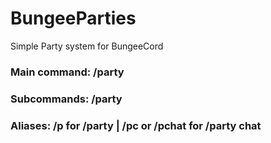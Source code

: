 # BungeeParties

Simple Party system for BungeeCord

### Main command: /party
### Subcommands: /party <subcommand>
### Aliases: /p for /party | /pc or /pchat for /party chat
